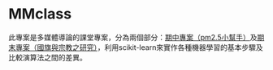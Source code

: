 MMclass
=====
此專案是多媒體導論的課堂專案，分為兩個部分：[期中專案（pm2.5小幫手）](https://github.com/alanhc/MMclass/tree/master/midterm_project)及[期末專案（國旗與宗教之研究）](https://github.com/alanhc/MMclass/tree/master/final_project)，利用scikit-learn來實作各種機器學習的基本步驟及比較演算法之間的差異。

